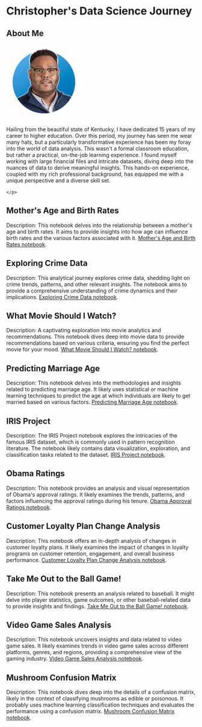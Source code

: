 # Christopher's Data Science Journey

<!-- About Me Section -->
<section id="about-me">
    <h2>About Me</h2>
    <img src="https://github.com/chsimpsonBU/FinalPortfolio/blob/84e9b3939a11221893f53d0c8a1dbe7fcb5e80dc/circle%20logo-PhotoRoom-PhotoRoom.png?raw=true" alt="Profile Photo" style="width:200px; border-radius: 50%;"> <br>
    <p>
        Hailing from the beautiful state of Kentucky, I have dedicated 15 years of my career to higher education. Over this period, my journey has seen me wear many hats, but a particularly transformative experience has been my foray into the world of data analysis. This wasn't a formal classroom education, but rather a practical, on-the-job learning experience. I found myself working with large financial files and intricate datasets, diving deep into the nuances of data to derive meaningful insights. This hands-on experience, coupled with my rich professional background, has equipped me with a unique perspective and a diverse skill set.
        
    </p>
</section>

<!-- Mother's Age and Birth Rates Section -->
<section id="mothers-age-birthrates">
    <h2>Mother's Age and Birth Rates</h2>
    <p>Description: This notebook delves into the relationship between a mother's age and birth rates. It aims to provide insights into how age can influence birth rates and the various factors associated with it.
       <a href="https://github.com/chsimpsonBU/FinalPortfolio/blob/130ada313aac33a57f350ce45c70c34e6c01a429/Week%207.ipynb">Mother's Age and Birth Rates notebook</a>.
    </p>
</section>
<!-- Exploring Crime Data Section -->
<section id="exploring-crime-data">
    <h2>Exploring Crime Data</h2>
    <p>Description: This analytical journey explores crime data, shedding light on crime trends, patterns, and other relevant insights. The notebook aims to provide a comprehensive understanding of crime dynamics and their implications.
       <a href="https://github.com/chsimpsonBU/FinalPortfolio/blob/130ada313aac33a57f350ce45c70c34e6c01a429/Week%203%264.ipynb">Exploring Crime Data notebook</a>.
    </p>
</section>

<!-- What Movie Should I Watch? Section -->
<section id="what-movie-should-i-watch">
    <h2>What Movie Should I Watch?</h2>
    <p>Description: A captivating exploration into movie analytics and recommendations. This notebook dives deep into movie data to provide recommendations based on various criteria, ensuring you find the perfect movie for your mood.
       <a href="https://github.com/chsimpsonBU/FinalPortfolio/blob/130ada313aac33a57f350ce45c70c34e6c01a429/Simpson630%20week10.2.ipynb">What Movie Should I Watch? notebook</a>.
    </p>
</section>


<!-- Predicting Marriage Age Section -->
<section id="predicting-marriage-age">
    <h2>Predicting Marriage Age</h2>
    <p>Description: This notebook delves into the methodologies and insights related to predicting marriage age. It likely uses statistical or machine learning techniques to predict the age at which individuals are likely to get married based on various factors.
       <a href="https://github.com/chsimpsonBU/FinalPortfolio/blob/130ada313aac33a57f350ce45c70c34e6c01a429/Week%2011.ipynb">Predicting Marriage Age notebook</a>.
    </p>
</section>

<!-- IRIS Project Section -->
<section id="iris-project">
    <h2>IRIS Project</h2>
    <p>Description: The IRIS Project notebook explores the intricacies of the famous IRIS dataset, which is commonly used in pattern recognition literature. The notebook likely contains data visualization, exploration, and classification tasks related to the dataset.
       <a href="https://github.com/chsimpsonBU/FinalPortfolio/blob/8aa295d295f7705cc07e6fcd84083dbef5f0cdde/550%20Week%202-checkpoint.ipynb">IRIS Project notebook</a>.
    </p>
</section>


<!-- Obama Ratings Section -->
<section id="obama-ratings">
    <h2>Obama Ratings</h2>
    <p>Description: This notebook provides an analysis and visual representation of Obama's approval ratings. It likely examines the trends, patterns, and factors influencing the approval ratings during his tenure.
       <a href="https://github.com/chsimpsonBU/FinalPortfolio/blob/a0b7f758677f85c21884255765a3f0a829638df5/Obama%20Approval%20Ratings%20Python.ipynb">Obama Approval Ratings notebook</a>.
    </p>
</section>

<!-- Customer Loyalty Plan Change Analysis Section -->
<section id="customer-loyalty">
    <h2>Customer Loyalty Plan Change Analysis</h2>
    <p>Description: This notebook offers an in-depth analysis of changes in customer loyalty plans. It likely examines the impact of changes in loyalty programs on customer retention, engagement, and overall business performance.
       <a href="https://github.com/chsimpsonBU/FinalPortfolio/blob/0112b63a5f68d079481b4eb2ab0e8ea24214724a/12.2%20Term%20Project.ipynb">Customer Loyalty Plan Change Analysis notebook</a>.
    </p>
</section>

<!-- Take Me Out to the Ball Game! Section -->
<section id="ball-game">
    <h2>Take Me Out to the Ball Game!</h2>
    <p>Description: This notebook presents an analysis related to baseball. It might delve into player statistics, game outcomes, or other baseball-related data to provide insights and findings.
       <a href="https://github.com/chsimpsonBU/FinalPortfolio/blob/58ff1a64c45ba4698d8b2cd3e625df4c29b80628/630%20week%203.ipynb">Take Me Out to the Ball Game! notebook</a>.
    </p>
</section>

<!-- Video Game Sales Analysis Section -->
<section id="video-game-sales">
    <h2>Video Game Sales Analysis</h2>
    <p>Description: This notebook uncovers insights and data related to video game sales. It likely examines trends in video game sales across different platforms, genres, and regions, providing a comprehensive view of the gaming industry.
       <a href="https://github.com/chsimpsonBU/FinalPortfolio/blob/a593b2a7f239ae2f1827181a678a94b3048b3372/DSC%20630%20Week%201.ipynb">Video Game Sales Analysis notebook</a>.
    </p>
</section>

<!-- Mushroom Confusion Matrix Section -->
<section id="mushroom-matrix">
    <h2>Mushroom Confusion Matrix</h2>
    <p>Description: This notebook dives deep into the details of a confusion matrix, likely in the context of classifying mushrooms as edible or poisonous. It probably uses machine learning classification techniques and evaluates the performance using a confusion matrix.
       <a href="https://github.com/chsimpsonBU/FinalPortfolio/blob/7110bfa6e563d06dd6b2fe1c57981c10a1417ea5/550Week7.ipynb">Mushroom Confusion Matrix notebook</a>.
    </p>
    <!-- Optionally, you can add more content or a brief description related to this project -->
</section>



